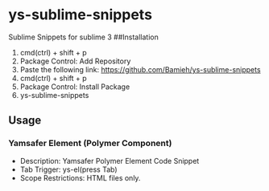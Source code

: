 # ys-sublime-snippets
Sublime Snippets for sublime 3
##Installation
1. cmd(ctrl) + shift + p
2. Package Control: Add Repository
3. Paste the following link: https://github.com/Bamieh/ys-sublime-snippets
4. cmd(ctrl) + shift + p
6. Package Control: Install Package
5. ys-sublime-snippets

## Usage
### Yamsafer Element (Polymer Component)
  * Description: Yamsafer Polymer Element Code Snippet
  * Tab Trigger: ys-el(press Tab)
  * Scope Restrictions: HTML files only.
